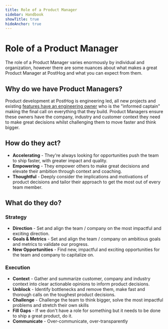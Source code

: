 ```yaml
---
title: Role of a Product Manager
sidebar: Handbook
showTitle: true
hideAnchor: true
---
```


# Role of a Product Manager

The role of a Product Manager varies enormously by individual and organization, however there are some nuances about what makes a great Product Manager at PostHog and what you can expect from them.

## Why do we have Product Managers?

Product development at PostHog is engineering led, all new projects and existing [features have an engineering owner](/handbook/engineering/feature-ownership) who is the "informed captain" making the final call on everything that they build. Product Managers ensure these owners have the company, industry and customer context they need to make great decisions whilst challenging them to move faster and think bigger.

## How do they act?

* **Accelerating** - They're always looking for opportunities push the team to ship faster, with greater impact and quality. 
* **Empowering** - They empower others to make great decisions and elevate their ambition through context and coaching.
* **Thoughtful** - Deeply consider the implications and motivations of product decisions and tailor their approach to get the most out of every team member.

## What do they do?

### Strategy

* **Direction** - Set and align the team / company on the most impactful and exciting direction.
* **Goals & Metrics** - Set and align the team / company on ambitious goals and metrics to validate our progress.
* **New Opportunities** - Find new, impactful and exciting opportunities for the team and company to capitalize on.

### Execution

* **Context** - Gather and summarize customer, company and industry context into clear actionable opinions to inform product decisions.
* **Unblock** - Identify bottlenecks and remove them, make fast and thorough calls on the toughest product decisions.
* **Challenge** - Challenge the team to think bigger, solve the most impactful problems and stretch their own skills
* **Fill Gaps** - If we don't have a role for something but it needs to be done to ship a great product, do it.
* **Communicate** - Over-communicate, over-transparently